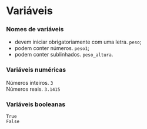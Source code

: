 # Variáveis

### Nomes de variáveis
+ devem iniciar obrigatoriamente com uma letra. ```peso```;
+ podem conter números. ```peso1```;
+ podem conter sublinhados. ```peso_altura```.

### Variáveis numéricas
Números inteiros. ```3```  
Números reais. ```3.1415```   

### Variáveis booleanas
```True```   
```False```
